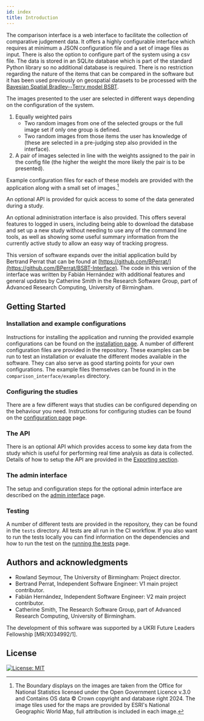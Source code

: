 ```yaml
---
id: index
title: Introduction
---
```


The comparison interface is a web interface to facilitate the collection of comparative judgement data. It offers a
highly configurable interface which requires at minimum a JSON configuration file and a set of image files as input.
There is also the option to configure part of the system using a csv file.
The data is stored in an SQLite database which is part of the standard Python library so no additional database is required.
There is no restriction regarding the nature of the items that can be compared in the software but it has been used 
previously on geospatial datasets to be processed with the [Bayesian Spatial Bradley--Terry model BSBT](https://github.com/rowlandseymour/BSBT).

The images presented to the user are selected in different ways depending on the configuration of the system.

1. Equally weighted pairs
    * Two random images from one of the selected groups or the full image set if only one group is defined.
    * Two random images from those items the user has knowledge of (these are selected in a pre-judging step also provided
    in the interface).
1. A pair of images selected in line with the weights assigned to the pair in the config file (the higher the weight the
more likely the pair is to be presented).

Example configuration files for each of these models are provided with the application along with a small set of images.[^1]

An optional API is provided for quick access to some of the data generated during a study.

An optional administration interface is also provided. This offers several features to logged in users, including being
able to download the database and set up a new study without needing to use any of the command line tools, as well as
showing some useful summary information from the currently active study to allow an easy way of tracking progress.

This version of software expands over the initial application build by Bertrand Perrat that can be found at
[https://github.com/BPerrat/](https://github.com/BPerrat/BSBT-Interface).
The code in this version of the interface was written by Fabián Hernández with additional features and general updates
by Catherine Smith in the Research Software Group, part of Advanced Research Computing, University of Birmingham.

## Getting Started

### Installation and example configurations

Instructions for installing the application and running the provided example configurations can be found on the
[installation page](installation.md). A number of different configuration files are provided in the repository. These
examples can be run to test an installation or evaluate the different modes available in the software. They can also
serve as good starting points for your own configurations. The example files themselves can be found in in the
`comparison_interface/examples` directory.

### Configuring the studies

There are a few different ways that studies can be configured depending on the behaviour you need. Instructions for 
configuring studies can be found on the [configuration page](configuration.md) page.

### The API

There is an optional API which provides access to some key data from the study which is useful for performing real time
analysis as data is collected. Details of how to setup the API are provided in the [Exporting section](export-data.md#api).

### The admin interface

The setup and configuration steps for the optional admin interface are described on the [admin interface](admin.md) page.

### Testing

A number of different tests are provided in the repository, they can be found in the `tests` directory. All tests are
all run in the CI workflow. If you also want to run the tests locally you can find information on the dependencies and
how to run the test on the [running the tests](testing.md) page.

## Authors and acknowledgments

* Rowland Seymour, The University of Birmingham: Project director.
* Bertrand Perrat, Independent Software Engineer: V1 main project contributor.
* Fabián Hernández, Independent Software Engineer: V2 main project contributor.
* Catherine Smith, The Research Software Group, part of Advanced Research Computing, University of Birmingham.

The development of this software was supported by a UKRI Future Leaders Fellowship [MR/X034992/1].

## License
<!--- https://gist.github.com/lukas-h/2a5d00690736b4c3a7ba -->
[![License: MIT](https://img.shields.io/badge/License-MIT-yellow.svg)](https://opensource.org/licenses/MIT)

[^1]: The Boundary displays on the images are taken from the Office for National Statistics licensed under the Open
Government Licence v.3.0 and Contains OS data © Crown copyright and database right 2024. The image tiles used for the
maps are provided by ESRI's National Geographic World Map, full attribution is included in each image.
